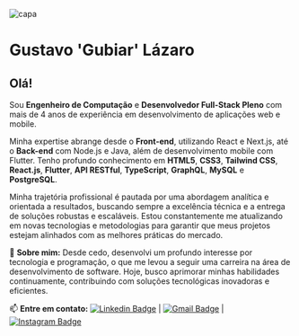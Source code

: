 
![capa](https://user-images.githubusercontent.com/39174920/108928802-8ad2c800-7621-11eb-8716-8f655db3028c.png)

# Gustavo 'Gubiar' Lázaro

## Olá!

Sou **Engenheiro de Computação** e **Desenvolvedor Full-Stack Pleno** com mais de 4 anos de experiência em desenvolvimento de aplicações web e mobile.

Minha expertise abrange desde o **Front-end**, utilizando React e Next.js, até o **Back-end** com Node.js e Java, além de desenvolvimento mobile com Flutter. Tenho profundo conhecimento em **HTML5**, **CSS3**, **Tailwind CSS**, **React.js**, **Flutter**, **API RESTful**, **TypeScript**, **GraphQL**, **MySQL** e **PostgreSQL**.

Minha trajetória profissional é pautada por uma abordagem analítica e orientada a resultados, buscando sempre a excelência técnica e a entrega de soluções robustas e escaláveis. Estou constantemente me atualizando em novas tecnologias e metodologias para garantir que meus projetos estejam alinhados com as melhores práticas do mercado.

💬 **Sobre mim:** Desde cedo, desenvolvi um profundo interesse por tecnologia e programação, o que me levou a seguir uma carreira na área de desenvolvimento de software. Hoje, busco aprimorar minhas habilidades continuamente, contribuindo com soluções tecnológicas inovadoras e eficientes.

📫 **Entre em contato:** 
[![Linkedin Badge](https://img.shields.io/badge/-Gustavo-blue?style=flat&logo=Linkedin&logoColor=white&link=https://www.linkedin.com/in/gubiardev/)](https://www.linkedin.com/in/gubiardev/)
|
[![Gmail Badge](https://img.shields.io/badge/-gubiardev@gmail.com-c14438?style=flat&logo=Gmail&logoColor=white&link=mailto:gubiardev@gmail.com)](mailto:gubiardev@gmail.com)
|
[![Instagram Badge](https://img.shields.io/badge/Instagram-E4405F?style=flat&logo=instagram&logoColor=white&link=https://www.instagram.com/gubiar.dev)](https://www.instagram.com/gubiar.dev)
